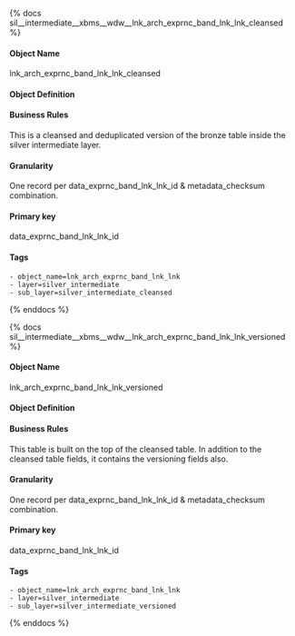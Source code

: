 {% docs sil__intermediate__xbms__wdw__lnk_arch_exprnc_band_lnk_lnk_cleansed %}

#### Object Name
lnk_arch_exprnc_band_lnk_lnk_cleansed

#### Object Definition


#### Business Rules
This is a cleansed and deduplicated version of the bronze table inside the silver intermediate layer.

#### Granularity
One record per data_exprnc_band_lnk_lnk_id & metadata_checksum combination.

#### Primary key
data_exprnc_band_lnk_lnk_id

#### Tags
    - object_name=lnk_arch_exprnc_band_lnk_lnk
    - layer=silver_intermediate
    - sub_layer=silver_intermediate_cleansed

{% enddocs %}

{% docs sil__intermediate__xbms__wdw__lnk_arch_exprnc_band_lnk_lnk_versioned %}

#### Object Name
lnk_arch_exprnc_band_lnk_lnk_versioned

#### Object Definition


#### Business Rules
This table is built on the top of the cleansed table. In addition to the cleansed table fields, it contains the versioning fields also.

#### Granularity
One record per data_exprnc_band_lnk_lnk_id & metadata_checksum combination.

#### Primary key
data_exprnc_band_lnk_lnk_id

#### Tags
    - object_name=lnk_arch_exprnc_band_lnk_lnk
    - layer=silver_intermediate
    - sub_layer=silver_intermediate_versioned

{% enddocs %}